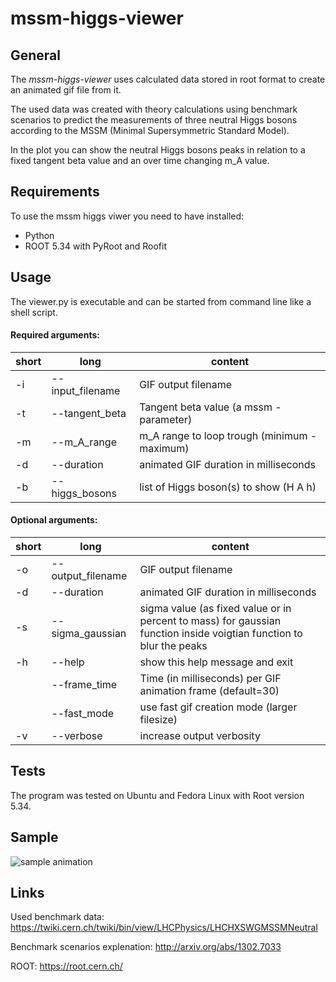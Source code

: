 # mssm-higgs-viewer

## General

The *mssm-higgs-viewer* uses calculated data stored in root format to create an animated gif file from it.

The used data was created with theory calculations using benchmark scenarios to predict the measurements of three neutral Higgs bosons according to the MSSM (Minimal Supersymmetric Standard Model).

In the plot you can show the neutral Higgs bosons peaks in relation to a fixed tangent beta value and an over time changing m_A value.


## Requirements

To use the mssm higgs viwer you need to have installed:

* Python
* ROOT 5.34 with PyRoot and Roofit


## Usage 

The viewer.py is executable and can be started from command line like a shell script.

  
#### Required arguments:

| short | long | content |
|------|-------|---------|
| -i  | --input_filename | GIF output filename |
| -t  | --tangent_beta | Tangent beta value (a mssm - parameter)|
| -m  | --m_A_range |m_A range to loop trough (minimum - maximum)|
| -d  | --duration | animated GIF duration in milliseconds |
| -b  | --higgs_bosons  | list of Higgs boson(s) to show (H A h) |


#### Optional arguments:  

| short | long | content |
|------|-------|---------|
| -o  | --output_filename | GIF output filename |
| -d  | --duration | animated GIF duration in milliseconds
| -s  | --sigma_gaussian | sigma value (as fixed value or in percent to mass) for gaussian function inside voigtian function to blur the peaks|
| -h  | --help | show this help message and exit
|     | --frame_time | Time (in milliseconds) per GIF animation frame (default=30) |
|     | --fast_mode | use fast gif creation mode (larger filesize) |
| -v  | --verbose | increase output verbosity |


## Tests

The program was tested on Ubuntu and Fedora Linux with Root version 5.34.


## Sample

![sample animation](https://ww2.rleh.de/mssm/higgs-viewer.gif)


## Links

Used benchmark data: https://twiki.cern.ch/twiki/bin/view/LHCPhysics/LHCHXSWGMSSMNeutral

Benchmark scenarios explenation: http://arxiv.org/abs/1302.7033

ROOT: https://root.cern.ch/
